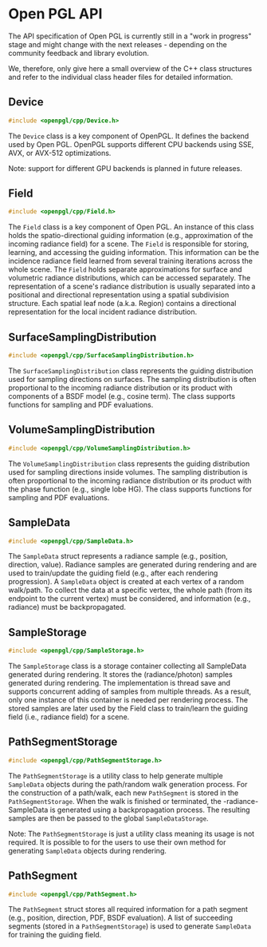 Open PGL API
============

The API specification of Open PGL is currently still in a "work in progress" stage and might change with the next releases - depending on the community feedback and library evolution.  

We, therefore, only give here a small overview of the C++ class structures and refer to the individual class header files for detailed information.

Device
------
```C++
#include <openpgl/cpp/Device.h>
```
The `Device` class is a key component of OpenPGL. It defines the backend used by Open PGL. OpenPGL supports different CPU backends using SSE, AVX, or AVX-512 optimizations.

Note: support for different GPU backends is planned in future releases. 


Field
-----
```C++
#include <openpgl/cpp/Field.h>
```
The `Field` class is a key component of Open PGL. An instance of this class holds the spatio-directional guiding information (e.g., approximation of the incoming radiance field) for a scene. The `Field` is responsible for storing, learning, and accessing the guiding information. This information can be the incidence radiance field learned from several training iterations across the whole scene. The `Field` holds separate approximations for surface and volumetric radiance distributions, which can be accessed separately. The representation of a scene's radiance distribution is usually separated into a positional and directional representation using a spatial subdivision structure. Each spatial leaf node (a.k.a. Region) contains a directional representation for the local incident radiance distribution.


SurfaceSamplingDistribution
---------------------------
```C++
#include <openpgl/cpp/SurfaceSamplingDistribution.h>
```
The `SurfaceSamplingDistribution` class represents the guiding distribution used for sampling directions on surfaces. The sampling distribution is often proportional to the incoming radiance distribution or its product with components of a BSDF model (e.g., cosine term). The class supports functions for sampling and PDF evaluations. 


VolumeSamplingDistribution
--------------------------
```C++
#include <openpgl/cpp/VolumeSamplingDistribution.h>
```
 The `VolumeSamplingDistribution` class represents the guiding distribution used for sampling directions inside volumes. The sampling distribution is often proportional to the incoming radiance distribution or its product with the phase function (e.g., single lobe HG). The class supports functions for sampling and PDF evaluations.


SampleData
----------
```C++
#include <openpgl/cpp/SampleData.h>
```
The `SampleData` struct represents a radiance sample (e.g., position, direction, value). Radiance samples are generated during rendering and are used to train/update the guiding field (e.g., after each rendering progression). A `SampleData` object is created at each vertex of a random walk/path. To collect the data at a specific vertex, the whole path (from its endpoint to the current vertex) must be considered, and information (e.g., radiance) must be backpropagated. 


SampleStorage
-----------------
```C++
#include <openpgl/cpp/SampleStorage.h>
```
The `SampleStorage` class is a storage container collecting all SampleData generated during rendering.
It stores the (radiance/photon) samples generated during rendering. The implementation is thread save and supports concurrent adding of samples from multiple threads. As a result, only one instance of this container is needed per rendering process. The stored samples are later used by the Field class to train/learn the guiding field (i.e., radiance field) for a scene.  


PathSegmentStorage
-----------------
```C++
#include <openpgl/cpp/PathSegmentStorage.h>
```
The `PathSegmentStorage` is a utility class to help generate multiple `SampleData` objects during the path/random walk generation process. For the construction of a path/walk, each new `PathSegment`
is stored in the `PathSegmentStorage`. When the walk is finished or terminated, the -radiance- SampleData is generated using a backpropagation process. The resulting samples are then be passed to the global `SampleDataStorage`. 

Note: The `PathSegmentStorage` is just a utility class meaning its usage is not required. It is possible to for the users to use their own method for generating `SampleData` objects during rendering.  

PathSegment
-----------------
```C++
#include <openpgl/cpp/PathSegment.h>
```
The `PathSegment` struct stores all required information for a path segment (e.g., position, direction, PDF, BSDF evaluation). A list of succeeding segments (stored in a `PathSegmentStorage`) is used to generate `SampleData` for training the guiding field.  


